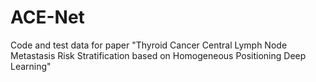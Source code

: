 # ACE-Net
Code and test data for paper "Thyroid Cancer Central Lymph Node Metastasis Risk Stratification based on Homogeneous Positioning Deep Learning"
